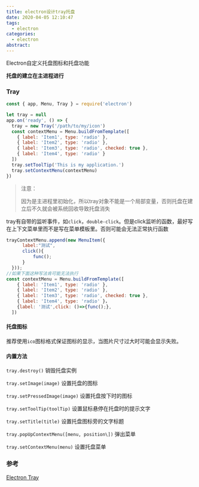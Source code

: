 ```yaml
---
title: electron设计tray托盘
date: 2020-04-05 12:10:47
tags:
  - electron
categories:
  - electron
abstract:
---
```


Electron自定义托盘图标和托盘功能

<!--more-->

**托盘的建立在主进程进行**

### Tray

```javascript
const { app, Menu, Tray } = require('electron')

let tray = null
app.on('ready', () => {
  tray = new Tray('/path/to/my/icon')
  const contextMenu = Menu.buildFromTemplate([
    { label: 'Item1', type: 'radio' },
    { label: 'Item2', type: 'radio' },
    { label: 'Item3', type: 'radio', checked: true },
    { label: 'Item4', type: 'radio' }
  ])
  tray.setToolTip('This is my application.')
  tray.setContextMenu(contextMenu)
})
```

> 注意：
>
> 因为是主进程里初始化，所以tray对象不能是一个局部变量，否则托盘在建立后不久就会被系统回收导致托盘消失

tray有自带的监听事件，如`click`，`double-click`。但是click监听的函数，最好写在上下文菜单里而不是写在菜单模板里。否则可能会无法正常执行函数

```javascript
trayContextMenu.append(new MenuItem({
      label:"测试",
      click(){
          func();
      }
  }));
//如果下面这种写法肯可能无法执行
const contextMenu = Menu.buildFromTemplate([
    { label: 'Item1', type: 'radio' },
    { label: 'Item2', type: 'radio' },
    { label: 'Item3', type: 'radio', checked: true },
    { label: 'Item4', type: 'radio' }，
    {label: '测试',click: ()=>{func();},
  ])
```

#### 托盘图标

推荐使用`ico`图标格式保证图标的显示，当图片尺寸过大时可能会显示失败。

#### 内置方法

`tray.destroy()` 销毁托盘实例

`tray.setImage(image)` 设置托盘的图标

`tray.setPressedImage(image)` 设置托盘按下时的图标

`tray.setToolTip(toolTip)` 设置鼠标悬停在托盘时的提示文字

`tray.setTitle(title)` 设置托盘图标旁的文字标题

`tray.popUpContextMenu([menu, position\])` 弹出菜单

`tray.setContextMenu(menu)` 设置托盘菜单



 

### 参考

[Electron Tray](https://www.electronjs.org/docs/api/tray)